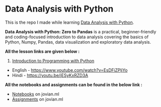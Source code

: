 # Data Analysis with Python

This is the repo I made while learning [Data Analysis with Python](https://www.zerotopandas.com/).

**Data Analysis with Python: Zero to Pandas** is a practical, beginner-friendly and coding-focused introduction to data analysis covering the basics of Python, Numpy, Pandas, data visualization and exploratory data analysis.

**All the lesson links are given below :**
1. [Introduction to Programming with Python](https://jovian.ml/learn/data-analysis-with-python-zero-to-pandas/lesson/lesson-1-introduction-to-programming-with-Python)
* English - https://www.youtube.com/watch?v=EsDFiZPljYo
* Hindi - https://youtu.be/jESyKxRZD3A

**All the notebooks and assignments can be found in the below link :**
* [Notebooks](https://jovian.ml/ashutoshkrris/collections/data-analysis-with-python) on jovian.ml
* [Assignments](https://jovian.ml/ashutoshkrris/collections/assignment) on jovian.ml
